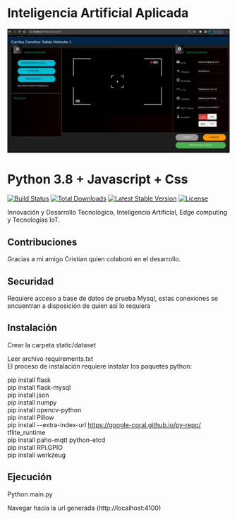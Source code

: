 # Inteligencia Artificial Aplicada
![Vision Artificial](https://github.com/walterpisacco/wp-inteligencia_artificial/blob/main/dsv.png)
# Python 3.8 + Javascript + Css

[![Build Status](https://travis-ci.org/laravel/lumen-framework.svg)](https://www.python.org/downloads/)
[![Total Downloads](https://poser.pugx.org/laravel/lumen-framework/d/total.svg)](https://www.python.org/downloads/)
[![Latest Stable Version](https://poser.pugx.org/laravel/lumen-framework/v/stable.svg)](https://www.python.org/downloads/)
[![License](https://poser.pugx.org/laravel/lumen-framework/license.svg)](https://docs.python.org/3/license.html)

Innovación y Desarrollo Tecnológico, Inteligencia Artificial, Edge computing y Tecnologías IoT.

## Contribuciones

 Gracias a mi amigo Cristian quien colaboró en el desarrollo.

## Securidad
Requiere acceso a base de datos de prueba Mysql, estas conexiones se encuentran a disposición de quien así lo requiera

## Instalación

Crear la carpeta static/dataset<br>

Leer archivo requirements.txt<br>
El proceso de instalación requiere instalar los paquetes python:<br>

pip install flask<br>
pip install flask-mysql<br>
pip install json<br>
pip install numpy<br>
pip install opencv-python<br>
pip install Pillow <br>
pip install --extra-index-url https://google-coral.github.io/py-repo/ tflite_runtime<br>
pip install paho-mqtt python-etcd<br>
pip install RPi.GPIO<br>
pip install werkzeug

## Ejecución

Python main.py

Navegar hacia la url generada (http://localhost:4100)
